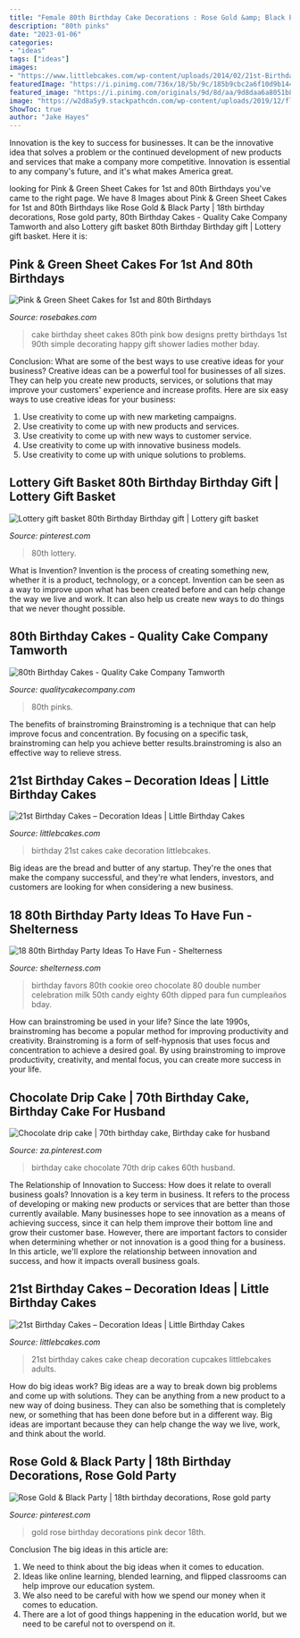 ```yaml
---
title: "Female 80th Birthday Cake Decorations : Rose Gold &amp; Black Party"
description: "80th pinks"
date: "2023-01-06"
categories:
- "ideas"
tags: ["ideas"]
images:
- "https://www.littlebcakes.com/wp-content/uploads/2014/02/21st-Birthday-Cake-Images.jpg"
featuredImage: "https://i.pinimg.com/736x/18/5b/9c/185b9cbc2a6f10d9b1441d7e78756c30.jpg"
featured_image: "https://i.pinimg.com/originals/9d/8d/aa/9d8daa6a8051b8369cdbd846b4390ef9.jpg"
image: "https://w2d8a5y9.stackpathcdn.com/wp-content/uploads/2019/12/floral-pinks-square-1030x998.jpg"
ShowToc: true
author: "Jake Hayes"
---
```



Innovation is the key to success for businesses. It can be the innovative idea that solves a problem or the continued development of new products and services that make a company more competitive. Innovation is essential to any company's future, and it's what makes America great.

	

		
looking for Pink &amp; Green Sheet Cakes for 1st and 80th Birthdays you've came to the right page. We have 8 Images about Pink &amp; Green Sheet Cakes for 1st and 80th Birthdays like Rose Gold &amp; Black Party | 18th birthday decorations, Rose gold party, 80th Birthday Cakes - Quality Cake Company Tamworth and also Lottery gift basket 80th Birthday Birthday gift | Lottery gift basket. Here it is:
		
    
## Pink &amp; Green Sheet Cakes For 1st And 80th Birthdays

<img loading=lazy src="https://rosebakes.com/wp-content/uploads/2011/06/GIft-Sheet-Cake-Pink-Bow-Birthday-Top.jpg" onerror="this.onerror=null;this.src='https://tse4.mm.bing.net/th?id=OIP.lttWWH5xBrgbFyegfk4-FgHaFg&amp;pid=15.1';" alt="Pink &amp; Green Sheet Cakes for 1st and 80th Birthdays">

_Source: rosebakes.com_

>cake birthday sheet cakes 80th pink bow designs pretty birthdays 1st 90th simple decorating happy gift shower ladies mother bday. 

	

Conclusion: What are some of the best ways to use creative ideas for your business?
Creative ideas can be a powerful tool for businesses of all sizes. They can help you create new products, services, or solutions that may improve your customers' experience and increase profits. Here are six easy ways to use creative ideas for your business: 
1. Use creativity to come up with new marketing campaigns.
2. Use creativity to come up with new products and services.
3. Use creativity to come up with new ways to customer service.
4. Use creativity to come up with innovative business models.
5. Use creativity to come up with unique solutions to problems.

    
## Lottery Gift Basket 80th Birthday Birthday Gift | Lottery Gift Basket

<img loading=lazy src="https://i.pinimg.com/736x/b3/e4/66/b3e466084430d7ceab8ef81f63b5f663.jpg" onerror="this.onerror=null;this.src='https://tse2.mm.bing.net/th?id=OIP.21eao4ZK2Tk1l8A9bUblTwHaJ3&amp;pid=15.1';" alt="Lottery gift basket 80th Birthday Birthday gift | Lottery gift basket">

_Source: pinterest.com_

>80th lottery. 

	

What is Invention?
Invention is the process of creating something new, whether it is a product, technology, or a concept. Invention can be seen as a way to improve upon what has been created before and can help change the way we live and work. It can also help us create new ways to do things that we never thought possible.

    
## 80th Birthday Cakes - Quality Cake Company Tamworth

<img loading=lazy src="https://w2d8a5y9.stackpathcdn.com/wp-content/uploads/2019/12/floral-pinks-square-1030x998.jpg" onerror="this.onerror=null;this.src='https://tse2.mm.bing.net/th?id=OIP.9tKORZmgeUC2ZPG0wiSaEAHaHL&amp;pid=15.1';" alt="80th Birthday Cakes - Quality Cake Company Tamworth">

_Source: qualitycakecompany.com_

>80th pinks. 

	

The benefits of brainstroming
Brainstroming is a technique that can help improve focus and concentration. By focusing on a specific task, brainstroming can help you achieve better results.brainstroming is also an effective way to relieve stress.

    
## 21st Birthday Cakes – Decoration Ideas | Little Birthday Cakes

<img loading=lazy src="http://www.littlebcakes.com/wp-content/uploads/2014/02/Images-of-21st-Birthday-Cakes.jpg" onerror="this.onerror=null;this.src='https://tse2.mm.bing.net/th?id=OIP.7ceUCD8BGLXEkUFyYyEfdAHaJ4&amp;pid=15.1';" alt="21st Birthday Cakes – Decoration Ideas | Little Birthday Cakes">

_Source: littlebcakes.com_

>birthday 21st cakes cake decoration littlebcakes. 

	

Big ideas are the bread and butter of any startup. They're the ones that make the company successful, and they're what lenders, investors, and customers are looking for when considering a new business.

    
## 18 80th Birthday Party Ideas To Have Fun - Shelterness

<img loading=lazy src="https://i.shelterness.com/2017/02/16-chocolate-double-oreo-cookie-party-favors.jpg" onerror="this.onerror=null;this.src='https://tse4.mm.bing.net/th?id=OIP.fVHwt0svxL4NfflQulkPvgHaJ4&amp;pid=15.1';" alt="18 80th Birthday Party Ideas To Have Fun - Shelterness">

_Source: shelterness.com_

>birthday favors 80th cookie oreo chocolate 80 double number celebration milk 50th candy eighty 60th dipped para fun cumpleaños bday. 

	

How can brainstroming be used in your life?
Since the late 1990s, brainstroming has become a popular method for improving productivity and creativity. Brainstroming is a form of self-hypnosis that uses focus and concentration to achieve a desired goal. By using brainstroming to improve productivity, creativity, and mental focus, you can create more success in your life.

    
## Chocolate Drip Cake | 70th Birthday Cake, Birthday Cake For Husband

<img loading=lazy src="https://i.pinimg.com/originals/9d/8d/aa/9d8daa6a8051b8369cdbd846b4390ef9.jpg" onerror="this.onerror=null;this.src='https://tse2.mm.bing.net/th?id=OIP.UNyy2GIOOz2is2gnzyyc7QHaJ4&amp;pid=15.1';" alt="Chocolate drip cake | 70th birthday cake, Birthday cake for husband">

_Source: za.pinterest.com_

>birthday cake chocolate 70th drip cakes 60th husband. 

	

The Relationship of Innovation to Success: How does it relate to overall business goals?
Innovation is a key term in business. It refers to the process of developing or making new products or services that are better than those currently available. Many businesses hope to see innovation as a means of achieving success, since it can help them improve their bottom line and grow their customer base. However, there are important factors to consider when determining whether or not innovation is a good thing for a business. In this article, we'll explore the relationship between innovation and success, and how it impacts overall business goals.

    
## 21st Birthday Cakes – Decoration Ideas | Little Birthday Cakes

<img loading=lazy src="https://www.littlebcakes.com/wp-content/uploads/2014/02/21st-Birthday-Cake-Images.jpg" onerror="this.onerror=null;this.src='https://tse3.mm.bing.net/th?id=OIP.-AMWZX2gyPz_UG0hgZ_LWwHaJ4&amp;pid=15.1';" alt="21st Birthday Cakes – Decoration Ideas | Little Birthday Cakes">

_Source: littlebcakes.com_

>21st birthday cakes cake cheap decoration cupcakes littlebcakes adults. 

	

How do big ideas work?
Big ideas are a way to break down big problems and come up with solutions. They can be anything from a new product to a new way of doing business. They can also be something that is completely new, or something that has been done before but in a different way. Big ideas are important because they can help change the way we live, work, and think about the world.

    
## Rose Gold &amp; Black Party | 18th Birthday Decorations, Rose Gold Party

<img loading=lazy src="https://i.pinimg.com/736x/18/5b/9c/185b9cbc2a6f10d9b1441d7e78756c30.jpg" onerror="this.onerror=null;this.src='https://tse4.mm.bing.net/th?id=OIP.VAxvPkb9i0pnJ04C6pEdYQHaNK&amp;pid=15.1';" alt="Rose Gold &amp; Black Party | 18th birthday decorations, Rose gold party">

_Source: pinterest.com_

>gold rose birthday decorations pink decor 18th. 

	

Conclusion
The big ideas in this article are:
1. We need to think about the big ideas when it comes to education.
2. Ideas like online learning, blended learning, and flipped classrooms can help improve our education system.
3. We also need to be careful with how we spend our money when it comes to education.
4. There are a lot of good things happening in the education world, but we need to be careful not to overspend on it.

